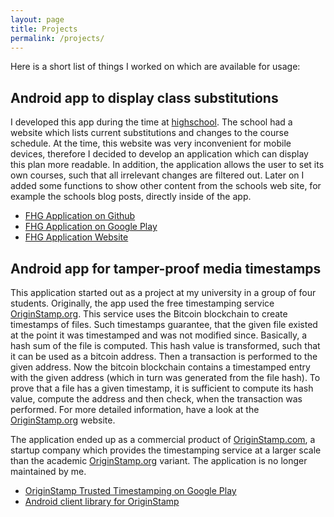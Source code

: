 ```yaml
---
layout: page
title: Projects
permalink: /projects/
---
```

Here is a short list of things I worked on which are available for usage:

## Android app to display class substitutions

I developed this app during the time at [highschool][fhg-website]. The school had a website which lists current substitutions and changes to the course schedule. At the time, this website was very inconvenient for mobile devices, therefore I decided to develop an application which can display this plan more readable.
In addition, the application allows the user to set its own courses, such that all irrelevant changes are filtered out.
Later on I added some functions to show other content from the schools web site, for example the schools blog posts, directly inside of the app.

- [FHG Application on Github][fhg-app-github]
- [FHG Application on Google Play][fhg-app-playstore]
- [FHG Application Website][fhg-app-website]

## Android app for tamper-proof media timestamps

This application started out as a project at my university in a group of four students. Originally, the app used the free timestamping service [OriginStamp.org][os-org]. This service uses the Bitcoin blockchain to create timestamps of files. Such timestamps guarantee, that the given file existed at the point it was timestamped and was not modified since. Basically, a hash sum of the file is computed. This hash value is transformed, such that it can be used as a bitcoin address. Then a transaction is performed to the given address. Now the bitcoin blockchain contains a timestamped entry with the given address (which in turn was generated from the file hash). To prove that a file has a given timestamp, it is sufficient to compute its hash value, compute the address and then check, when the transaction was performed. For more detailed information, have a look at the [OriginStamp.org][os-org] website.

The application ended up as a commercial product of [OriginStamp.com][os-com], a startup company which provides the timestamping service at a larger scale than the academic [OriginStamp.org][os-org] variant. The application is no longer maintained by me.

- [OriginStamp Trusted Timestamping on Google Play][os-app-playstore]
- [Android client library for OriginStamp][os-client-lib]

[fhg-website]:          https://fhg-radolfzell.de
[fhg-app-playstore]:    https://play.google.com/store/apps/details?id=xyz.jbapps.vplan
[fhg-app-github]:       https://github.com/JBamberger/fhg-android-app
[fhg-app-website]:       https://www.jbamberger.de/fhg-android-app/

[os-org]:               https://originstamp.org
[os-com]:               https://originstamp.com
[os-app-playstore]:     https://play.google.com/store/apps/details?id=kn.uni.isg.evidenceapp
[os-client-lib]:        https://github.com/JBamberger/originstamp-android-api
